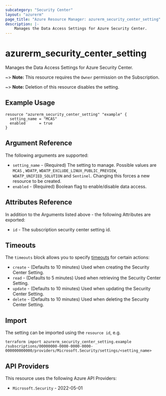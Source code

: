 ```yaml
---
subcategory: "Security Center"
layout: "azurerm"
page_title: "Azure Resource Manager: azurerm_security_center_setting"
description: |-
    Manages the Data Access Settings for Azure Security Center.
---
```


# azurerm_security_center_setting

Manages the Data Access Settings for Azure Security Center.

~> **Note:** This resource requires the `Owner` permission on the Subscription.

~> **Note:** Deletion of this resource disables the setting.

## Example Usage

```hcl
resource "azurerm_security_center_setting" "example" {
  setting_name = "MCAS"
  enabled      = true
}
```

## Argument Reference

The following arguments are supported:

* `setting_name` - (Required) The setting to manage. Possible values are `MCAS` , `WDATP`, `WDATP_EXCLUDE_LINUX_PUBLIC_PREVIEW`, `WDATP_UNIFIED_SOLUTION` and `Sentinel`. Changing this forces a new resource to be created.
* `enabled` - (Required) Boolean flag to enable/disable data access.

## Attributes Reference

In addition to the Arguments listed above - the following Attributes are exported:

* `id` - The subscription security center setting id.

## Timeouts

The `timeouts` block allows you to specify [timeouts](https://www.terraform.io/language/resources/syntax#operation-timeouts) for certain actions:

* `create` - (Defaults to 10 minutes) Used when creating the Security Center Setting.
* `read` - (Defaults to 5 minutes) Used when retrieving the Security Center Setting.
* `update` - (Defaults to 10 minutes) Used when updating the Security Center Setting.
* `delete` - (Defaults to 10 minutes) Used when deleting the Security Center Setting.

## Import

The setting can be imported using the `resource id`, e.g.

```shell
terraform import azurerm_security_center_setting.example /subscriptions/00000000-0000-0000-0000-000000000000/providers/Microsoft.Security/settings/<setting_name>
```

## API Providers
<!-- This section is generated, changes will be overwritten -->
This resource uses the following Azure API Providers:

* `Microsoft.Security` - 2022-05-01
